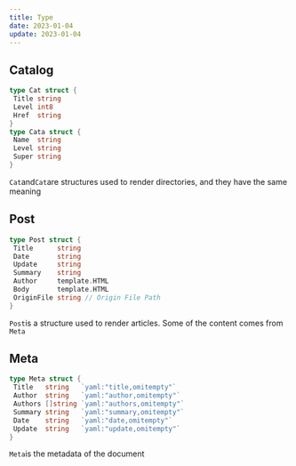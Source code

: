 ```yaml
---
title: Type
date: 2023-01-04
update: 2023-01-04
---
```


## Catalog

```go
type Cat struct {
 Title string
 Level int8
 Href  string
}
type Cata struct {
 Name  string
 Level string
 Super string
}
```

`Cat`and`Cat`are structures used to render directories, and they have the same meaning

## Post

```go
type Post struct {
 Title      string
 Date       string
 Update     string
 Summary    string
 Author     template.HTML
 Body       template.HTML
 OriginFile string // Origin File Path
}
```

`Post`is a structure used to render articles. Some of the content comes from `Meta`

## Meta

```go
type Meta struct {
 Title   string   `yaml:"title,omitempty"`
 Author  string   `yaml:"author,omitempty"`
 Authors []string `yaml:"authors,omitempty"`
 Summary string   `yaml:"summary,omitempty"`
 Date    string   `yaml:"date,omitempty"`
 Update  string   `yaml:"update,omitempty"`
}
```

`Meta`is the metadata of the document
